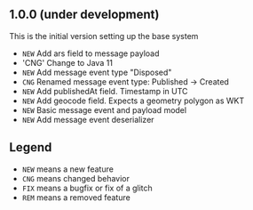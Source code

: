 ## 1.0.0 (under development)
This is the initial version setting up the base system

- `NEW` Add ars field to message payload
- 'CNG' Change to Java 11
- `NEW` Add message event type "Disposed"
- `CNG` Renamed message event type: Published -> Created
- `NEW` Add publishedAt field. Timestamp in UTC
- `NEW` Add geocode field. Expects a geometry polygon as WKT 
- `NEW` Basic message event and payload model
- `NEW` Add message event deserializer

## Legend

- `NEW` means a new feature
- `CNG` means changed behavior
- `FIX` means a bugfix or fix of a glitch
- `REM` means a removed feature
